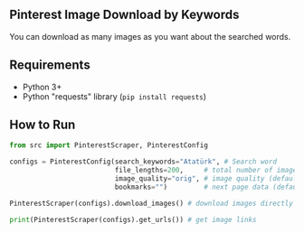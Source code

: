 ## **Pinterest Image Download by Keywords**
You can download as many images as you want about the searched words.

## Requirements

 - Python 3+
- Python "requests" library (```pip install requests```)
## How to Run


```python
from src import PinterestScraper, PinterestConfig

configs = PinterestConfig(search_keywords="Atatürk", # Search word
                          file_lengths=200,     # total number of images to download (default = "100")
                          image_quality="orig", # image quality (default = "orig")
                          bookmarks="")         # next page data (default= "")

PinterestScraper(configs).download_images() # download images directly (photos/atatürk, photos/web-scraping)

print(PinterestScraper(configs).get_urls()) # get image links
```
